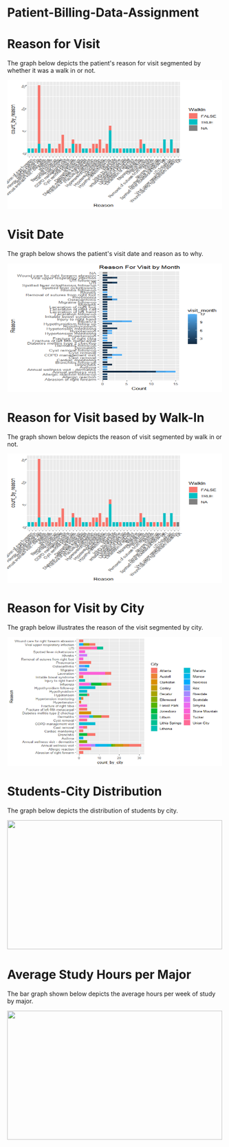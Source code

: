# Patient-Billing-Data-Assignment
# Reason for Visit
<p> The graph below depicts the patient's reason for visit segmented by whether it was a walk in or not. </p>
<img src="Images/Reason for Visit.png", height = 300, width = 500>

# Visit Date 
<p> The graph below shows the patient's visit date and reason as to why. </p>
<img src="images/Reason for Visit by Month.png", height = 300, width = 500>

# Reason for Visit based by Walk-In
<p> The graph shown below depicts the reason of visit segmented by walk in or not.</p>
<img src="images/Reason for Visit.png", height = 300, width = 500>

# Reason for Visit by City
<p> The graph below illustrates the reason of the visit segmented by city. </p>
<img src="images/Reason for Visit by City.png", height = 300, width = 500>

# Students-City Distribution
<p> The graph below depicts the distribution of students by city. </p>
<img src="images/Distribution of Students by City.png", height = 300, width = 500>

# Average Study Hours per Major
<p> The bar graph shown below depicts the average hours per week of study by major.</p>
<img src="images/Average Hours Per Week of Study by Major.png", height = 300, width = 500>

